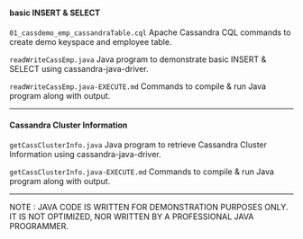 #### basic INSERT & SELECT

`01_cassdemo_emp_cassandraTable.cql` Apache Cassandra CQL commands to create demo keyspace and employee table.

`readWriteCassEmp.java` Java program to demonstrate basic INSERT & SELECT using cassandra-java-driver.

`readWriteCassEmp.java-EXECUTE.md` Commands to compile & run Java program along with output.

---

#### Cassandra Cluster Information

`getCassClusterInfo.java` Java program to retrieve Cassandra Cluster Information using cassandra-java-driver.

`getCassClusterInfo.java-EXECUTE.md` Commands to compile & run Java program along with output.

---

NOTE : JAVA CODE IS WRITTEN FOR DEMONSTRATION PURPOSES ONLY. IT IS NOT OPTIMIZED, NOR WRITTEN BY A PROFESSIONAL JAVA PROGRAMMER.

